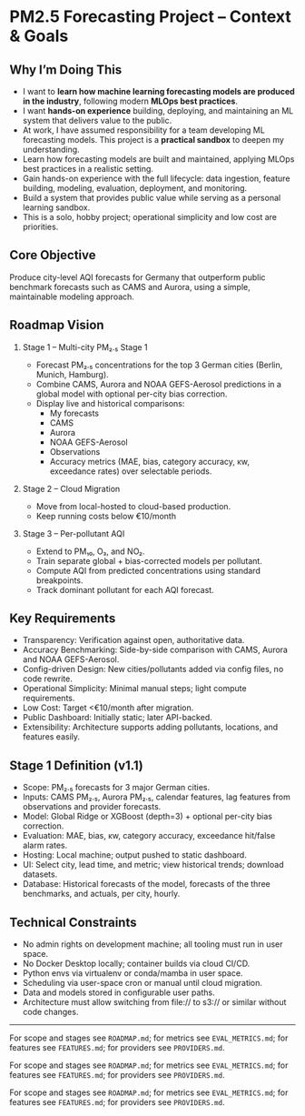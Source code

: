 # PM2.5 Forecasting Project – Context & Goals

## Why I’m Doing This
- I want to **learn how machine learning forecasting models are produced in the industry**, following modern **MLOps best practices**.
- I want **hands-on experience** building, deploying, and maintaining an ML system that delivers value to the public.
- At work, I have assumed responsibility for a team developing ML forecasting models. This project is a **practical sandbox** to deepen my understanding.
- Learn how forecasting models are built and maintained, applying MLOps best practices in a realistic setting.
- Gain hands-on experience with the full lifecycle: data ingestion, feature building, modeling, evaluation, deployment, and monitoring.
- Build a system that provides public value while serving as a personal learning sandbox.
- This is a solo, hobby project; operational simplicity and low cost are priorities.

## Core Objective
Produce city-level AQI forecasts for Germany that outperform public benchmark forecasts such as CAMS and Aurora, using a simple, maintainable modeling approach.

## Roadmap Vision
1. Stage 1 – Multi-city PM₂.₅ Stage 1
   - Forecast PM₂.₅ concentrations for the top 3 German cities (Berlin, Munich, Hamburg).
   - Combine CAMS, Aurora and NOAA GEFS-Aerosol predictions in a global model with optional per-city bias correction.
   - Display live and historical comparisons:
     - My forecasts
     - CAMS
     - Aurora
     - NOAA GEFS-Aerosol
     - Observations
     - Accuracy metrics (MAE, bias, category accuracy, κw, exceedance rates) over selectable periods.

2. Stage 2 – Cloud Migration
   - Move from local-hosted to cloud-based production.
   - Keep running costs below €10/month

3. Stage 3 – Per-pollutant AQI
   - Extend to PM₁₀, O₃, and NO₂.
   - Train separate global + bias-corrected models per pollutant.
   - Compute AQI from predicted concentrations using standard breakpoints.
   - Track dominant pollutant for each AQI forecast.

## Key Requirements
- Transparency: Verification against open, authoritative data.
- Accuracy Benchmarking: Side-by-side comparison with CAMS, Aurora and NOAA GEFS-Aerosol.
- Config-driven Design: New cities/pollutants added via config files, no code rewrite.
- Operational Simplicity: Minimal manual steps; light compute requirements.
- Low Cost: Target <€10/month after migration.
- Public Dashboard: Initially static; later API-backed.
- Extensibility: Architecture supports adding pollutants, locations, and features easily.

## Stage 1 Definition (v1.1)
- Scope: PM₂.₅ forecasts for 3 major German cities.
- Inputs: CAMS PM₂.₅, Aurora PM₂.₅, calendar features, lag features from observations and provider forecasts.
- Model: Global Ridge or XGBoost (depth=3) + optional per-city bias correction.
- Evaluation: MAE, bias, κw, category accuracy, exceedance hit/false alarm rates.
- Hosting: Local machine; output pushed to static dashboard.
- UI: Select city, lead time, and metric; view historical trends; download datasets.
- Database: Historical forecasts of the model, forecasts of the three benchmarks, and actuals, per city, hourly. 

## Technical Constraints
- No admin rights on development machine; all tooling must run in user space.
- No Docker Desktop locally; container builds via cloud CI/CD.
- Python envs via virtualenv or conda/mamba in user space.
- Scheduling via user-space cron or manual until cloud migration.
- Data and models stored in configurable user paths.
- Architecture must allow switching from file:// to s3:// or similar without code changes.

---

For scope and stages see `ROADMAP.md`; for metrics see `EVAL_METRICS.md`; for features see `FEATURES.md`; for providers see `PROVIDERS.md`.

For scope and stages see `ROADMAP.md`; for metrics see `EVAL_METRICS.md`; for features see `FEATURES.md`; for providers see `PROVIDERS.md`.

For scope and stages see `ROADMAP.md`; for metrics see `EVAL_METRICS.md`; for features see `FEATURES.md`; for providers see `PROVIDERS.md`.

